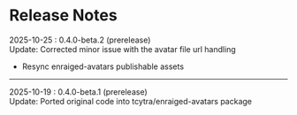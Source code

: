 # Release Notes

2025-10-25 : 0.4.0-beta.2 (prerelease)  
Update: Corrected minor issue with the avatar file url handling

- Resync enraiged-avatars publishable assets

---

2025-10-19 : 0.4.0-beta.1 (prerelease)  
Update: Ported original code into tcytra/enraiged-avatars package
